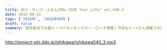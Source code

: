 ```yaml
---
title: 石川・ホンマ・ぶるんのBe-SIDE Your Life! vol.540-3
date: 2016-09-11
tags: ['2016年', '2016年09月']
draft: false
summary: 産地直送でお届け！パイセンモンスター・〇ーチ情報！今回もビー×さん満載でお送りしました。SAITO
---
```


http://project-phi.ddo.jp/ishikawa/ishikawa540_3.mp3
